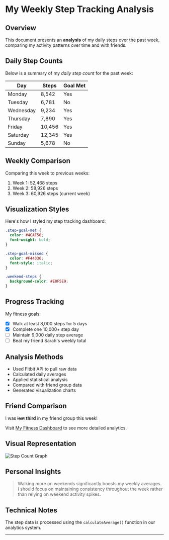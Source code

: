 # My Weekly Step Tracking Analysis

## Overview
This document presents an **analysis** of my daily steps over the past week, comparing my activity patterns over time and with friends.

## Daily Step Counts

Below is a summary of my *daily step count* for the past week:

| Day       | Steps  | Goal Met |
|-----------|--------|----------|
| Monday    | 8,542  | Yes      |
| Tuesday   | 6,781  | No       |
| Wednesday | 9,234  | Yes      |
| Thursday  | 7,890  | Yes      |
| Friday    | 10,456 | Yes      |
| Saturday  | 12,345 | Yes      |
| Sunday    | 5,678  | No       |

## Weekly Comparison

Comparing this week to previous weeks:

1. Week 1: 52,468 steps
2. Week 2: 58,926 steps
3. Week 3: 60,926 steps (current week)

## Visualization Styles

Here's how I styled my step tracking dashboard:

```css
.step-goal-met {
  color: #4CAF50;
  font-weight: bold;
}

.step-goal-missed {
  color: #F44336;
  font-style: italic;
}

.weekend-steps {
  background-color: #E8F5E9;
}
```

## Progress Tracking

My fitness goals:

- [x] Walk at least 8,000 steps for 5 days
- [x] Complete one 10,000+ step day
- [ ] Maintain 9,000 daily step average
- [ ] Beat my friend Sarah's weekly total

## Analysis Methods

* Used Fitbit API to pull raw data
* Calculated daily averages
* Applied statistical analysis
* Compared with friend group data
* Generated visualization charts

## Friend Comparison

I was ~~last~~ **third** in my friend group this week!

Visit [My Fitness Dashboard](https://example.com/fitness-tracker) to see more detailed analytics.

## Visual Representation

![Step Count Graph](https://example.com/step-graph.png)

## Personal Insights

> Walking more on weekends significantly boosts my weekly averages. I should focus on maintaining consistency throughout the week rather than relying on weekend activity spikes.

## Technical Notes

The step data is processed using the `calculateAverage()` function in our analytics system.

---

<!-- Future enhancement: Add weather correlation analysis to understand impact on step count -->
